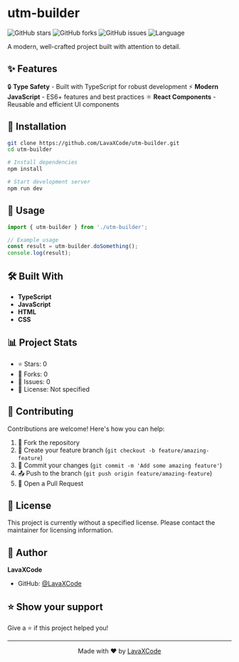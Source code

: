 # utm-builder

![GitHub stars](https://img.shields.io/github/stars/LavaXCode/utm-builder?style=for-the-badge) ![GitHub forks](https://img.shields.io/github/forks/LavaXCode/utm-builder?style=for-the-badge) ![GitHub issues](https://img.shields.io/github/issues/LavaXCode/utm-builder?style=for-the-badge) ![Language](https://img.shields.io/badge/language-TypeScript-blue?style=for-the-badge)

A modern, well-crafted project built with attention to detail.

## ✨ Features

🔒 **Type Safety** - Built with TypeScript for robust development
⚡ **Modern JavaScript** - ES6+ features and best practices
⚛️ **React Components** - Reusable and efficient UI components

## 🚀 Installation

```bash
git clone https://github.com/LavaXCode/utm-builder.git
cd utm-builder
```

```bash
# Install dependencies
npm install

# Start development server
npm run dev
```

## 📖 Usage

```javascript
import { utm-builder } from './utm-builder';

// Example usage
const result = utm-builder.doSomething();
console.log(result);
```

## 🛠️ Built With

- **TypeScript**
- **JavaScript**
- **HTML**
- **CSS**

## 📊 Project Stats

- ⭐ Stars: 0
- 🍴 Forks: 0
- 🐛 Issues: 0
- 📝 License: Not specified

## 🤝 Contributing

Contributions are welcome! Here's how you can help:

1. 🍴 Fork the repository
2. 🌟 Create your feature branch (`git checkout -b feature/amazing-feature`)
3. 💾 Commit your changes (`git commit -m 'Add some amazing feature'`)
4. 📤 Push to the branch (`git push origin feature/amazing-feature`)
5. 🔄 Open a Pull Request

## 📄 License

This project is currently without a specified license. Please contact the maintainer for licensing information.

## 👤 Author

**LavaXCode**

- GitHub: [@LavaXCode](https://github.com/LavaXCode)


## ⭐ Show your support

Give a ⭐️ if this project helped you!

---

<div align="center">
Made with ❤️ by <a href="https://github.com/LavaXCode">LavaXCode</a>
</div>
